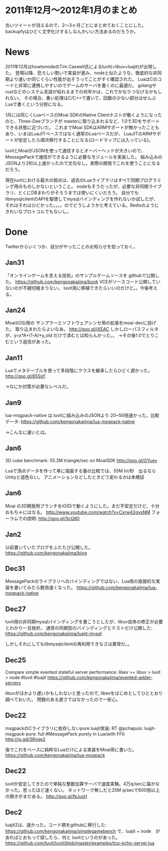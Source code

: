2011年12月〜2012年1月のまとめ
====
古いツイートが消えるので、2〜3ヶ月ごとにまとめておくことにした。
backupfyはひどく文字化けするしなんかいい方法あるのだろうか。

News
====
2011年12月はhowtonodeのTim Caswell氏によるluvit(=libuv+luajit)が出現した。
登場以降、恐ろしい勢いで実装が進み、nodeと似たような、徹底的な非同期より速いか同じぐらい性能が出そうってことがすぐ確認された。
LuaはCのコードと非常に連携しやすいのでゲームのサーバを書くのに最適だ。
golangやrustなどのシステム言語が枯れるまでの何年かは、これでかなりつなげるかもしれない。
その場合、重い処理はC/C++で書いて、回数の少ない部分はぜんぶLuaで書くという分担になる。

1月には同じくLuaベースのMoai SDKのNative Clientホストが動くようになったのと、Three-Deeブランチが
masterに取り込まれるなど、1.0で3Dをサポートできる状態に近づいた。
これまでMoai SDKはARMサポートが無かったこともあり、いまはLuaJITベースではなく通常のLuaベースだが、
LuaJITのARMサポートが安定したら順次移行することになる(ロードマップには入っている)。

luvitとMoaiがJSONを使って通信するとオーバーヘッドが大きいので、
MessagePackで通信ができるように必要なモジュールを実装した。
組み込みのJSONより2桁以上速かったので文句なし。実際の開発でこれを使うことになるだろう。

現在luvitにおける最大の弱点は、過去のLuaライブラリはすべて同期プログラミング用のものしかないということ。
nodeもそうだったが、必要な非同期ライブラリ、とくにDBまわりがそろうまでは使いにくいだろう。
自分でもlibmysqlclientのAPIを駆使してmysqlバインディングを作れないか試したが、
それはそれはひどかった。。。。のでどうしようかと考えている。Redisのようにきれいなプロトコルでもないし。



Done
====
Twitterからいくつか、自分がやったことのお知らせを拾っておく。


Jan31
----
「オンラインゲームを支える技術」のサンプルゲームソースを githubで公開した。
https://github.com/kengonakajima/book
VCEがソースコード公開していないのが不親切極まりない。
luvit用に移植できたらいいのだけど。。今後考える。


Jan24
----
Moai(iOS)用の サンプラーとソフトウェアシンセ用の拡張をmoai-devに投げた。 取り込まれたらよいなあ。 http://goo.gl/jXEAC しかしローパスフィルタが、y=x*A+(1-A)*y_old だけで済むとは知らんかった。。 →その後1.0でとりこむという返信があった。

Jan11
----
Luaでメタテーブルを使って多段階にクラスを継承したらひどく遅かった。 http://goo.gl/85SsY

→なにか対策が必要なレベルだ。


Jan9
----
lua-msgpack-native は luvitに組み込みのJSONより 20~50倍速かった。比較データ:
https://github.com/kengonakajima/lua-msgpack-native

→こんなに速いとは。

Jan6
----
3D cube benchmark: 55.3M triangle/sec on MoaiSDK http://goo.gl/GYuey

Luaで頂点データを作って単に描画する量の比較では、55M tri/秒　出るならUnityと遜色ない。
アニメーションなどしたときどう変わるかは未検証

Jan6
----
Moai の3D開発用ブランチをiOS5で動くようにした。まだ不安定だけど、十分おもちゃにはなる。
http://www.youtube.com/watch?v=Cxrw42gvsNM フォーラムでの説明: http://goo.gl/0cQ80

Jan2
----
以前書いていたブログをふたたび公開した。 https://github.com/kengonakajima/blog

Dec31
----
MessagePackのライブラリへのバインディングではない、Lua用の直接的な実装を書いてみたら数倍速くなった。
https://github.com/kengonakajima/lua-msgpack-native

Dec27
----
luvit用の非同期mysqlバインディングを書こうとしたが、libuv自体の修正が必要とわかり一旦挫折。
通常の同期型のバインディングとテストだけ公開した: https://github.com/kengonakajima/luajit-mysql

しかしそれにしてもlibmysqlclientの再利用できなさは異常だ。。


Dec25
----
Compare simple evented stateful server performance: libev >= libuv > luvit > node #luvit #luajit
https://github.com/kengonakajima/evented-adder-servers

libuvがほかより遅いかもしれないと思ったので, libevをはじめとしてひととおり調べておいた。
問題のある遅さではなかったので一安心。

Dec22
----
msgpackのCライブラリに依存しないpure luajit実装: RT @pchapuis: luajit-msgpack-pure: full #MessagePack purely in Lua(with FFI) http://is.gd/SRvqe2

後でこれをベースに純粋なLuaだけによる実装をMoai用に書いた。 https://github.com/kengonakajima/lua-msgpack


Dec22
----
luvitが安定してきたので単純な整数加算サーバで速度実験。4万q/secに届かなかった。思ったほど速くない。
ネットワーク無しだと25M q/secで600倍以上の開きがまだある。 http://goo.gl/NJusH

Dec2
----
luajit2は、速かった。コード類をgithubに移行した:
https://github.com/kengonakajima/simplegamebench
で、luajit + node　があればとおもって探したら、何と luvitというのがあった。
https://github.com/luvit/luvit/blob/master/examples/tcp-echo-server.lua

